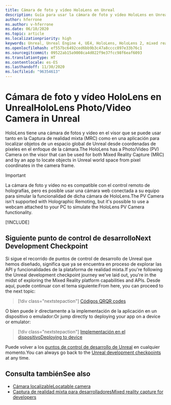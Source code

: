 ```yaml
---
title: Cámara de foto y vídeo HoloLens en Unreal
description: Guía para usar la cámara de foto y vídeo HoloLens en Unreal
author: hferrone
ms.author: v-hferrone
ms.date: 06/10/2020
ms.topic: article
ms.localizationpriority: high
keywords: Unreal, Unreal Engine 4, UE4, HoloLens, HoloLens 2, mixed reality, development, features, documentation, guides, holograms, camera, PV camera, MRC, mixed reality headset, windows mixed reality headset, virtual reality headset
ms.openlocfilehash: ef557bc6492ced6bb9b3c47a8cccc897e33b76c1
ms.sourcegitcommit: 09522ab15a9008ca4d022f9e37fcc98f6eaf6093
ms.translationtype: HT
ms.contentlocale: es-ES
ms.lasthandoff: 11/30/2020
ms.locfileid: "96354613"
---
```

# <a name="hololens-photovideo-camera-in-unreal"></a><span data-ttu-id="06bf1-104">Cámara de foto y vídeo HoloLens en Unreal</span><span class="sxs-lookup"><span data-stu-id="06bf1-104">HoloLens Photo/Video Camera in Unreal</span></span>

<span data-ttu-id="06bf1-105">HoloLens tiene una cámara de fotos y vídeo en el visor que se puede usar tanto en la Captura de realidad mixta (MRC) como en una aplicación para localizar objetos de un espacio global de Unreal desde coordenadas de píxeles en el enfoque de la cámara.</span><span class="sxs-lookup"><span data-stu-id="06bf1-105">The HoloLens has a Photo/Video (PV) Camera on the visor that can be used for both Mixed Reality Capture (MRC) and by an app to locate objects in Unreal world space from pixel coordinates in the camera frame.</span></span>

> [!IMPORTANT]
> <span data-ttu-id="06bf1-106">La cámara de foto y vídeo no es compatible con el control remoto de holografías, pero es posible usar una cámara web conectada a su equipo para simular la funcionalidad de dicha cámara de HoloLens.</span><span class="sxs-lookup"><span data-stu-id="06bf1-106">The PV Camera isn't supported with Holographic Remoting, but it's possible to use a webcam attached to your PC to simulate the HoloLens PV Camera functionality.</span></span>

[!INCLUDE[](includes/tabs-pv-camera.md)]

## <a name="next-development-checkpoint"></a><span data-ttu-id="06bf1-107">Siguiente punto de control de desarrollo</span><span class="sxs-lookup"><span data-stu-id="06bf1-107">Next Development Checkpoint</span></span>

<span data-ttu-id="06bf1-108">Si sigue el recorrido de puntos de control de desarrollo de Unreal que hemos diseñado, significa que ya se encuentra en proceso de explorar las API y funcionalidades de la plataforma de realidad mixta.</span><span class="sxs-lookup"><span data-stu-id="06bf1-108">If you're following the Unreal development checkpoint journey we've laid out, you're in the midst of exploring the Mixed Reality platform capabilities and APIs.</span></span> <span data-ttu-id="06bf1-109">Desde aquí, puede continuar con el tema siguiente:</span><span class="sxs-lookup"><span data-stu-id="06bf1-109">From here, you can proceed to the next topic:</span></span>

> [!div class="nextstepaction"]
> [<span data-ttu-id="06bf1-110">Códigos QR</span><span class="sxs-lookup"><span data-stu-id="06bf1-110">QR codes</span></span>](unreal-qr-codes.md)

<span data-ttu-id="06bf1-111">O bien puede ir directamente a la implementación de la aplicación en un dispositivo o emulador:</span><span class="sxs-lookup"><span data-stu-id="06bf1-111">Or jump directly to deploying your app on a device or emulator:</span></span>

> [!div class="nextstepaction"]
> [<span data-ttu-id="06bf1-112">Implementación en el dispositivo</span><span class="sxs-lookup"><span data-stu-id="06bf1-112">Deploying to device</span></span>](unreal-deploying.md)

<span data-ttu-id="06bf1-113">Puede volver a los [puntos de control de desarrollo de Unreal](unreal-development-overview.md#3-platform-capabilities-and-apis) en cualquier momento.</span><span class="sxs-lookup"><span data-stu-id="06bf1-113">You can always go back to the [Unreal development checkpoints](unreal-development-overview.md#3-platform-capabilities-and-apis) at any time.</span></span>

## <a name="see-also"></a><span data-ttu-id="06bf1-114">Consulta también</span><span class="sxs-lookup"><span data-stu-id="06bf1-114">See also</span></span>
* [<span data-ttu-id="06bf1-115">Cámara localizable</span><span class="sxs-lookup"><span data-stu-id="06bf1-115">Locatable camera</span></span>](../platform-capabilities-and-apis/locatable-camera.md)
* [<span data-ttu-id="06bf1-116">Captura de realidad mixta para desarrolladores</span><span class="sxs-lookup"><span data-stu-id="06bf1-116">Mixed reality capture for developers</span></span>](../platform-capabilities-and-apis/mixed-reality-capture-for-developers.md)
